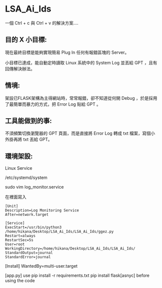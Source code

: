 # LSA_Ai_Ids
一個 Ctrl + c 與 Ctrl + v 的解決方案....

## 目的 X 小目標:
現在最終目標是能夠實現簡易 Plug In 任何有報錯區塊的 Server。

小目標已達成，能自動定時讀取 Linux 系統中的 System Log 並丟給 GPT ，且有回傳解決辦法。

## 情境:
架設已FLASK架構為主得網站時，常常報錯，卻不知道從何開 Debug ，於是採用了最簡單而暴力的方式，把 Error Log 貼給 GPT 。

## 工具能做到的事:
不須頻繁切換瀏覽器的 GPT 頁面，而是直接將 Error Log 轉成 txt 檔案，寫個小外掛再將 txt 丟給 GPT。

## 環境架設:

Linux Service

/etc/systemd/system

sudo vim log_monitor.service

在裡面寫入
```
[Unit]
Description=Log Monitoring Service
After=network.target

[Service]
ExecStart=/usr/bin/python3 /home/hikana/Desktop/LSA_Ai_Ids/LSA_Ai_Ids/ggez.py
Restart=always
RestartSec=5s
User=root
WorkingDirectory=/home/hikana/Desktop/LSA_Ai_Ids/LSA_Ai_Ids/
StandardOutput=journal
StandardError=journal
```
[Install]
WantedBy=multi-user.target

[app.py]
use 
pip install -r requirements.txt
pip install flask[asnyc]
before using the code
